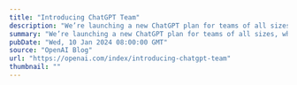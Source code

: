 ```yaml
---
title: "Introducing ChatGPT Team"
description: "We’re launching a new ChatGPT plan for teams of all sizes, which provides a secure, collaborative workspace to get the most out of ChatGPT at work."
summary: "We’re launching a new ChatGPT plan for teams of all sizes, which provides a secure, collaborative workspace to get the most out of ChatGPT at work."
pubDate: "Wed, 10 Jan 2024 08:00:00 GMT"
source: "OpenAI Blog"
url: "https://openai.com/index/introducing-chatgpt-team"
thumbnail: ""
---
```


